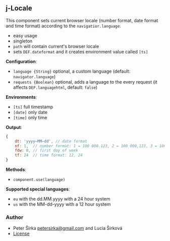 ## j-Locale

This component sets current browser locale (number format, date format and time format) according to the `navigatior.language`.

- easy usage
- singleton
- `path` will contain current's browser locale
- sets `DEF.dateformat` and it creates environment value called `[ts]`

__Configuration__:

- `language {String}` optional, a custom language (default: `navigator.language`)
- `requests {Boolean}` optional, adds a language to the every request (it affects `DEF.languagehtml`, default: `false`)

__Environments__:

- `[ts]` full timestamp
- `[date]` only date
- `[time]` only time

__Output__:

```js
{
	dt: 'yyyy–MM–dd', // date format
	nf: 1,  // number format: 1 = 100 000.123, 2 = 100 000,123, 3 = 100.000,123, 4 = 100,000.123
	fdw: 0, // first day of week
	tf: 24  // time format: 12, 24
}
````

__Methods__:

- `component.use(language)`

__Supported special languages__:

- `eu` with the dd.MM.yyyy with a 24 hour system
- `us` with the MM-dd-yyyy with a 12 hour system

### Author

- Peter Širka <petersirka@gmail.com> and Lucia Širková
- [License](https://www.totaljs.com/license/)